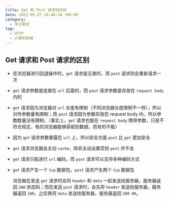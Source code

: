 ```yaml
---
title: Get 和 Post 请求的区别
date: 2022-05-27 18:48:34 +08:00
category:
  - 学习笔记
tag:
  - HTTP
  - 计算机网络
---
```


## Get 请求和 Post 请求的区别

- 在浏览器进行回退操作时，`get` 请求是无害的，而 `post` 请求则会重新请求一次

- `get` 请求参数是连接在 `url` 后面的，而 `post` 请求参数是存放在 `request body` 内的

- `get` 请求因为浏览器对 `url` 长度有限制（不同浏览器长度限制不一样），所以对传参数量有限制；而 `post` 请求因为参数存放在 request body 内，所以参数数量没有限制。（事实上，`get` 请求也能在 `request body` 携带参数，只是不符合规定，有的浏览器能够获取到数据，而有的不能）

- 因为 `get` 请求参数暴露在 `url` 上，所以安全方面 `post` 比 `get` 更加安全

- `get` 请求浏览器会主动 `cache`，除非主动设置否则 `post` 并不会

- `get` 请求只能进行 `url` 编码，而 `post` 请求可以支持多种编码方式

- `get` 请求产生一个 `tcp` 数据包，`post` 请求产生两个 `tcp` 数据包

  浏览器在发送 `get` 请求时会将 `header` 和 `data` 一起发送给服务器，服务器返回 `200` 状态码；而在发送 `post` 请求时，会先将 `header` 发送给服务器，服务器返回 `100`，之后再将 `data` 发送给服务器，服务器返回 `200 OK`。

